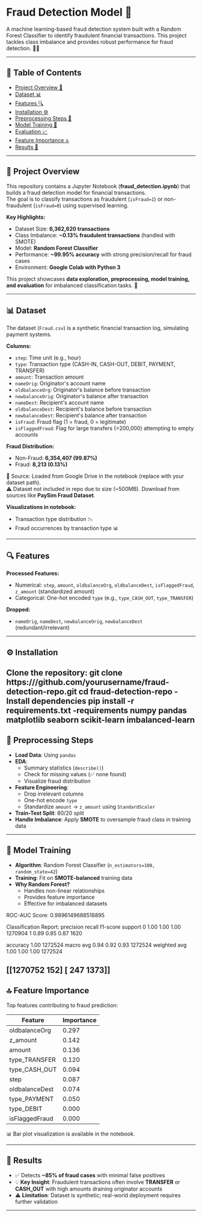 # Fraud Detection Model 🚨
   
A machine learning-based fraud detection system built with a Random Forest Classifier to identify fraudulent financial transactions. This project tackles class imbalance and provides robust performance for fraud detection. 🕵️‍♂️

---

## 📑 Table of Contents
- [Project Overview 🌟](#-project-overview)
- [Dataset 📊](#-dataset)
- [Features 🔍](#-features)
- [Installation ⚙️](#️-installation)
- [Preprocessing Steps 🧹](#-preprocessing-steps)
- [Model Training 🤖](#-model-training)
- [Evaluation 📈](#-evaluation)
- [Feature Importance 🔝](#-feature-importance)
- [Results 🎯](#-results)

---

## 🌟 Project Overview
This repository contains a Jupyter Notebook (**fraud_detection.ipynb**) that builds a fraud detection model for financial transactions.  
The goal is to classify transactions as fraudulent (`isFraud=1`) or non-fraudulent (`isFraud=0`) using supervised learning.

**Key Highlights:**
- Dataset Size: **6,362,620 transactions**
- Class Imbalance: **~0.13% fraudulent transactions** (handled with SMOTE)
- Model: **Random Forest Classifier**
- Performance: **~99.95% accuracy** with strong precision/recall for fraud cases
- Environment: **Google Colab with Python 3**

This project showcases **data exploration, preprocessing, model training, and evaluation** for imbalanced classification tasks. 🚀

---

## 📊 Dataset
The dataset (`Fraud.csv`) is a synthetic financial transaction log, simulating payment systems.  

**Columns:**
- `step`: Time unit (e.g., hour)  
- `type`: Transaction type (CASH-IN, CASH-OUT, DEBIT, PAYMENT, TRANSFER)  
- `amount`: Transaction amount  
- `nameOrig`: Originator's account name  
- `oldbalanceOrg`: Originator's balance before transaction  
- `newbalanceOrig`: Originator's balance after transaction  
- `nameDest`: Recipient's account name  
- `oldbalanceDest`: Recipient's balance before transaction  
- `newbalanceDest`: Recipient's balance after transaction  
- `isFraud`: Fraud flag (1 = fraud, 0 = legitimate)  
- `isFlaggedFraud`: Flag for large transfers (>200,000) attempting to empty accounts  

**Fraud Distribution:**
- Non-Fraud: **6,354,407 (99.87%)**
- Fraud: **8,213 (0.13%)**

📌 Source: Loaded from Google Drive in the notebook (replace with your dataset path).  
⚠️ Dataset not included in repo due to size (~500MB). Download from sources like **PaySim Fraud Dataset**.  

**Visualizations in notebook:**
- Transaction type distribution 📉  
- Fraud occurrences by transaction type 📊  

---

## 🔍 Features
**Processed Features:**
- Numerical: `step`, `amount`, `oldbalanceOrg`, `oldbalanceDest`, `isFlaggedFraud`, `z_amount` (standardized amount)  
- Categorical: One-hot encoded `type` (e.g., `type_CASH_OUT`, `type_TRANSFER`)  

**Dropped:**
- `nameOrig`, `nameDest`, `newbalanceOrig`, `newbalanceDest` (redundant/irrelevant)  

---

## ⚙️ Installation
Clone the repository:
git clone https:///github.com/yourusername/fraud-detection-repo.git
cd fraud-detection-repo
-Install dependencies
pip install -r requirements.txt
-requirements
numpy
pandas
matplotlib
seaborn
scikit-learn
imbalanced-learn
---
## 🧹 Preprocessing Steps
- **Load Data**: Using `pandas`  
- **EDA**:  
  - Summary statistics (`describe()`)  
  - Check for missing values (✅ none found)  
  - Visualize fraud distribution  
- **Feature Engineering**:  
  - Drop irrelevant columns  
  - One-hot encode `type`  
  - Standardize `amount` → `z_amount` using `StandardScaler`  
- **Train-Test Split**: 80/20 split  
- **Handle Imbalance**: Apply **SMOTE** to oversample fraud class in training data  

---

## 🤖 Model Training
- **Algorithm**: Random Forest Classifier (`n_estimators=100, random_state=42`)  
- **Training**: Fit on **SMOTE-balanced** training data  
- **Why Random Forest?**  
  - Handles non-linear relationships  
  - Provides feature importance  
  - Effective for imbalanced datasets  

ROC-AUC Score: 0.9896149688518895

Classification Report:
              precision    recall  f1-score   support
0                 1.00      1.00      1.00   1270904
1                 0.89      0.85      0.87      1620

accuracy                           1.00   1272524
macro avg          0.94      0.92      0.93   1272524
weighted avg       1.00      1.00      1.00   1272524

[[1270752    152]
 [    247   1373]]
---
## 🔝 Feature Importance

Top features contributing to fraud prediction:

| Feature        | Importance |
|----------------|------------|
| oldbalanceOrg  | 0.297      |
| z_amount       | 0.142      |
| amount         | 0.136      |
| type_TRANSFER  | 0.120      |
| type_CASH_OUT  | 0.094      |
| step           | 0.087      |
| oldbalanceDest | 0.074      |
| type_PAYMENT   | 0.050      |
| type_DEBIT     | 0.000      |
| isFlaggedFraud | 0.000      |

📊 Bar plot visualization is available in the notebook.

---

## 🎯 Results
- ✅ Detects **~85% of fraud cases** with minimal false positives  
- 💡 **Key Insight**: Fraudulent transactions often involve **TRANSFER** or **CASH_OUT** with high amounts draining originator accounts  
- ⚠️ **Limitation**: Dataset is synthetic; real-world deployment requires further validation  

---





